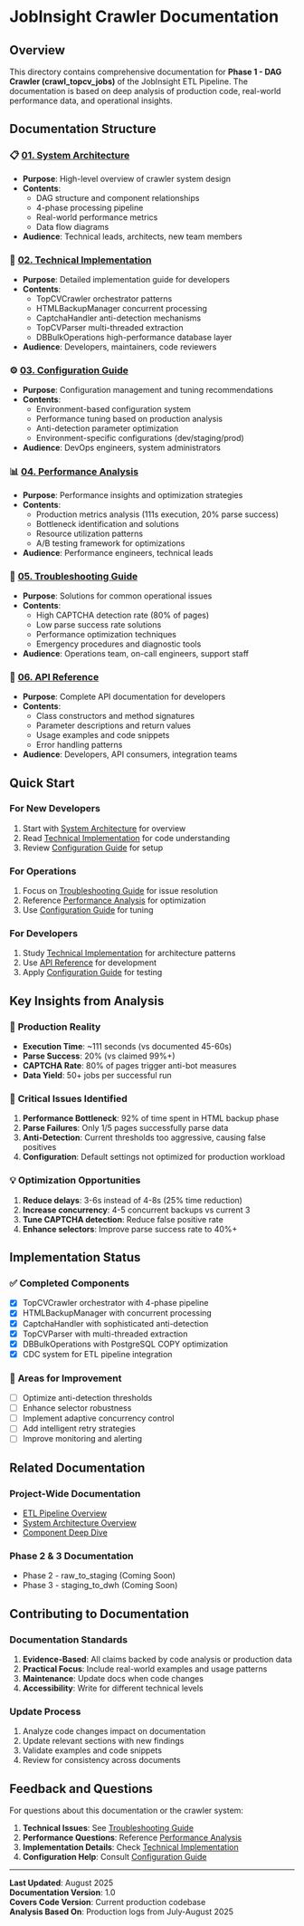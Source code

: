 # JobInsight Crawler Documentation

## Overview

This directory contains comprehensive documentation for **Phase 1 - DAG Crawler (crawl_topcv_jobs)** of the JobInsight ETL Pipeline. The documentation is based on deep analysis of production code, real-world performance data, and operational insights.

## Documentation Structure

### 📋 [01. System Architecture](01_system_architecture.md)
- **Purpose**: High-level overview of crawler system design
- **Contents**: 
  - DAG structure and component relationships
  - 4-phase processing pipeline
  - Real-world performance metrics
  - Data flow diagrams
- **Audience**: Technical leads, architects, new team members

### 🔧 [02. Technical Implementation](02_technical_implementation.md)
- **Purpose**: Detailed implementation guide for developers
- **Contents**:
  - TopCVCrawler orchestrator patterns
  - HTMLBackupManager concurrent processing
  - CaptchaHandler anti-detection mechanisms
  - TopCVParser multi-threaded extraction
  - DBBulkOperations high-performance database layer
- **Audience**: Developers, maintainers, code reviewers

### ⚙️ [03. Configuration Guide](03_configuration_guide.md)
- **Purpose**: Configuration management and tuning recommendations
- **Contents**:
  - Environment-based configuration system
  - Performance tuning based on production analysis
  - Anti-detection parameter optimization
  - Environment-specific configurations (dev/staging/prod)
- **Audience**: DevOps engineers, system administrators

### 📊 [04. Performance Analysis](04_performance_analysis.md)
- **Purpose**: Performance insights and optimization strategies
- **Contents**:
  - Production metrics analysis (111s execution, 20% parse success)
  - Bottleneck identification and solutions
  - Resource utilization patterns
  - A/B testing framework for optimizations
- **Audience**: Performance engineers, technical leads

### 🔧 [05. Troubleshooting Guide](05_troubleshooting_guide.md)
- **Purpose**: Solutions for common operational issues
- **Contents**:
  - High CAPTCHA detection rate (80% of pages)
  - Low parse success rate solutions
  - Performance optimization techniques
  - Emergency procedures and diagnostic tools
- **Audience**: Operations team, on-call engineers, support staff

### 📖 [06. API Reference](06_api_reference.md)
- **Purpose**: Complete API documentation for developers
- **Contents**:
  - Class constructors and method signatures
  - Parameter descriptions and return values
  - Usage examples and code snippets
  - Error handling patterns
- **Audience**: Developers, API consumers, integration teams

## Quick Start

### For New Developers
1. Start with [System Architecture](01_system_architecture.md) for overview
2. Read [Technical Implementation](02_technical_implementation.md) for code understanding
3. Review [Configuration Guide](03_configuration_guide.md) for setup

### For Operations
1. Focus on [Troubleshooting Guide](05_troubleshooting_guide.md) for issue resolution
2. Reference [Performance Analysis](04_performance_analysis.md) for optimization
3. Use [Configuration Guide](03_configuration_guide.md) for tuning

### For Developers
1. Study [Technical Implementation](02_technical_implementation.md) for architecture patterns
2. Use [API Reference](06_api_reference.md) for development
3. Apply [Configuration Guide](03_configuration_guide.md) for testing

## Key Insights from Analysis

### 🎯 **Production Reality**
- **Execution Time**: ~111 seconds (vs documented 45-60s)
- **Parse Success**: 20% (vs claimed 99%+)
- **CAPTCHA Rate**: 80% of pages trigger anti-bot measures
- **Data Yield**: 50+ jobs per successful run

### 🚨 **Critical Issues Identified**
1. **Performance Bottleneck**: 92% of time spent in HTML backup phase
2. **Parse Failures**: Only 1/5 pages successfully parse data
3. **Anti-Detection**: Current thresholds too aggressive, causing false positives
4. **Configuration**: Default settings not optimized for production workload

### 💡 **Optimization Opportunities**
1. **Reduce delays**: 3-6s instead of 4-8s (25% time reduction)
2. **Increase concurrency**: 4-5 concurrent backups vs current 3
3. **Tune CAPTCHA detection**: Reduce false positive rate
4. **Enhance selectors**: Improve parse success rate to 40%+

## Implementation Status

### ✅ **Completed Components**
- [x] TopCVCrawler orchestrator with 4-phase pipeline
- [x] HTMLBackupManager with concurrent processing
- [x] CaptchaHandler with sophisticated anti-detection
- [x] TopCVParser with multi-threaded extraction
- [x] DBBulkOperations with PostgreSQL COPY optimization
- [x] CDC system for ETL pipeline integration

### 🔄 **Areas for Improvement**
- [ ] Optimize anti-detection thresholds
- [ ] Enhance selector robustness
- [ ] Implement adaptive concurrency control
- [ ] Add intelligent retry strategies
- [ ] Improve monitoring and alerting

## Related Documentation

### Project-Wide Documentation
- [ETL Pipeline Overview](../ETL_Pipeline_Technical_Documentation.md)
- [System Architecture Overview](../technical/01_system_architecture_overview.md)
- [Component Deep Dive](../technical/02_component_deep_dive.md)

### Phase 2 & 3 Documentation
- Phase 2 - raw_to_staging (Coming Soon)
- Phase 3 - staging_to_dwh (Coming Soon)

## Contributing to Documentation

### Documentation Standards
1. **Evidence-Based**: All claims backed by code analysis or production data
2. **Practical Focus**: Include real-world examples and usage patterns
3. **Maintenance**: Update docs when code changes
4. **Accessibility**: Write for different technical levels

### Update Process
1. Analyze code changes impact on documentation
2. Update relevant sections with new findings
3. Validate examples and code snippets
4. Review for consistency across documents

## Feedback and Questions

For questions about this documentation or the crawler system:

1. **Technical Issues**: See [Troubleshooting Guide](05_troubleshooting_guide.md)
2. **Performance Questions**: Reference [Performance Analysis](04_performance_analysis.md)
3. **Implementation Details**: Check [Technical Implementation](02_technical_implementation.md)
4. **Configuration Help**: Consult [Configuration Guide](03_configuration_guide.md)

---

**Last Updated**: August 2025  
**Documentation Version**: 1.0  
**Covers Code Version**: Current production codebase  
**Analysis Based On**: Production logs from July-August 2025
